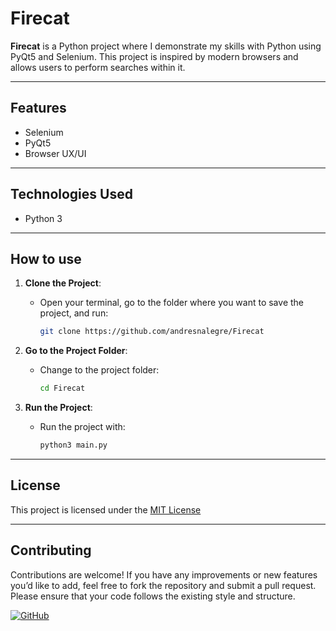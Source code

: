 # Firecat

**Firecat** is a Python project where I demonstrate my skills with Python using PyQt5 and Selenium. This project is inspired by modern browsers and allows users to perform searches within it.

---

## Features

- Selenium
- PyQt5
- Browser UX/UI

---

## Technologies Used

- Python 3

---

## How to use

1. **Clone the Project**:
   - Open your terminal, go to the folder where you want to save the project, and run:

     ```bash
     git clone https://github.com/andresnalegre/Firecat
     ```
     
2. **Go to the Project Folder**:
   - Change to the project folder:

     ```bash
     cd Firecat
     ```
     
3. **Run the Project**:
   - Run the project with:

     ```bash
     python3 main.py
     ```
---

## License

This project is licensed under the [MIT License](LICENSE)

---

## Contributing

Contributions are welcome! If you have any improvements or new features you’d like to add, feel free to fork the repository and submit a pull request. Please ensure that your code follows the existing style and structure.

[![GitHub](https://img.shields.io/badge/Made%20by-Andres%20Nicolas%20Alegre-brightgreen)](https://github.com/andresnalegre)
